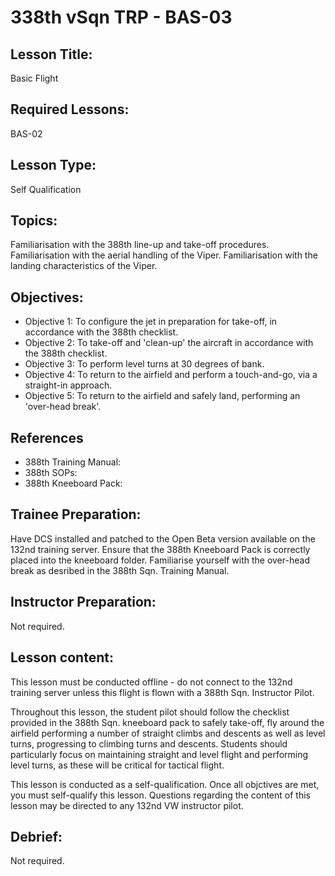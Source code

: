 # 338th vSqn TRP - BAS-03

## Lesson Title:
Basic Flight

## Required Lessons:
BAS-02

## Lesson Type:
Self Qualification

## Topics:
Familiarisation with the 388th line-up and take-off procedures.
Familiarisation with the aerial handling of the Viper.
Familiarisation with the landing characteristics of the Viper.

## Objectives:
* Objective 1: To configure the jet in preparation for take-off, in accordance with the 388th checklist.
* Objective 2: To take-off and 'clean-up' the aircraft in accordance with the 388th checklist.
* Objective 3: To perform level turns at 30 degrees of bank.
* Objective 4: To return to the airfield and perform a touch-and-go, via a straight-in approach.
* Objective 5: To return to the airfield and safely land, performing an 'over-head break'.

## References
* 388th Training Manual:
* 388th SOPs:
* 388th Kneeboard Pack:

## Trainee Preparation:
Have DCS installed and patched to the Open Beta version available on the 132nd training server.
Ensure that the 388th Kneeboard Pack is correctly placed into the kneeboard folder.
Familiarise yourself with the over-head break as desribed in the 388th Sqn. Training Manual.

## Instructor Preparation:
Not required.

## Lesson content:
This lesson must be conducted offline - do not connect to the 132nd training server unless this flight is flown with a 388th Sqn. Instructor Pilot.

Throughout this lesson, the student pilot should follow the checklist provided in the 388th Sqn. kneeboard pack to safely take-off, fly around the airfield performing a number of straight climbs and descents as well as level turns, progressing to climbing turns and descents. Students should particularly focus on maintaining straight and level flight and performing level turns, as these will be critical for tactical flight.

This lesson is conducted as a self-qualification. Once all objctives are met, you must self-qualify this lesson.
Questions regarding the content of this lesson may be directed to any 132nd VW instructor pilot.

## Debrief:
Not required.